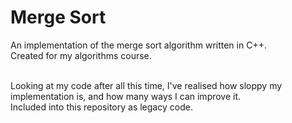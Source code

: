 # Merge Sort

An implementation of the merge sort algorithm written in C++.<br>
Created for my algorithms course.

<br>Looking at my code after all this time, I've realised how sloppy my implementation is, and how many ways I can improve it.
<br>Included into this repository as legacy code.
